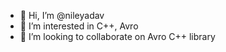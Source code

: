 - 👋 Hi, I’m @nileyadav
- 👀 I’m interested in C++, Avro
- 💞️ I’m looking to collaborate on Avro C++ library

<!---
nileyadav/nileyadav is a ✨ special ✨ repository because its `README.md` (this file) appears on your GitHub profile.
You can click the Preview link to take a look at your changes.
--->
